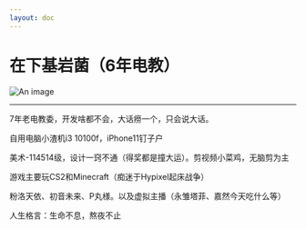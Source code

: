 ```yaml
---
layout: doc
---
```

# 在下基岩菌（6年电教）
![An image](http://q1.qlogo.cn/g?b=qq&nk=1852492513&s=160)
_________________

7年老电教委，开发啥都不会，大话痨一个，只会说大话。

自用电脑小渣机i3 10100f，iPhone11钉子户

美术-114514级，设计一窍不通（得奖都是撞大运）。剪视频小菜鸡，无脑剪为主

游戏主要玩CS2和Minecraft（痴迷于Hypixel起床战争）

粉洛天依、初音未来、P丸様。以及虚拟主播（永雏塔菲、嘉然今天吃什么等）

人生格言：生命不息，熬夜不止
